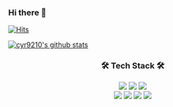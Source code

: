 ### Hi there 👋

[![Hits](https://hits.seeyoufarm.com/api/count/incr/badge.svg?url=https%3A%2F%2Fgithub.com%2Fcyr9210&count_bg=%2379C83D&title_bg=%23555555&icon=&icon_color=%23E7E7E7&title=hits&edge_flat=false)](https://hits.seeyoufarm.com)

[![cyr9210's github stats](https://github-readme-stats.vercel.app/api?username=cyr9210)](https://github.com/anuraghazra/github-readme-stats)


<h3 align="center">🛠 Tech Stack 🛠</h3>
<p align="center">
<img src="https://img.shields.io/badge/Java-007396?style=flat-square&logo=Java&logoColor=white"/></a>
<img src="https://img.shields.io/badge/Hibernate-59666C?style=flat-square&logo=Hibernate&logoColor=white"/></a>
<img src="https://img.shields.io/badge/Spring-6DB33F?style=flat-square&logo=Spring&logoColor=white"/></a>
<br/>
<img src="https://img.shields.io/badge/MariaDB-B45F04?style=flat-square&logo=MariaDB&logoColor=white"/></a>
<img src="https://img.shields.io/badge/Redis-FE2E2E?style=flat-square&logo=Redis&logoColor=white"/></a>
<img src="https://img.shields.io/badge/Rabbitmq-FF8000?style=flat-square&logo=Rabbitmq&logoColor=white"/></a>
<img src="https://img.shields.io/badge/SpringBoot-6DB33F?style=flat-square&logo=SpringBoot&logoColor=white"/></a>
<!-- <img src="https://img.shields.io/badge/DynamoDB-E6B91E?style=flat-square&logo=amazonDynamoDB&logoColor=white"/></a> -->
</p>

<!--
**cyr9210/cyr9210** is a ✨ _special_ ✨ repository because its `README.md` (this file) appears on your GitHub profile.

Here are some ideas to get you started:

- 🔭 I’m currently working on ...
- 🌱 I’m currently learning ...
- 👯 I’m looking to collaborate on ...
- 🤔 I’m looking for help with ...
- 💬 Ask me about ...
- 📫 How to reach me: ...
- 😄 Pronouns: ...
- ⚡ Fun fact: ...
-->
